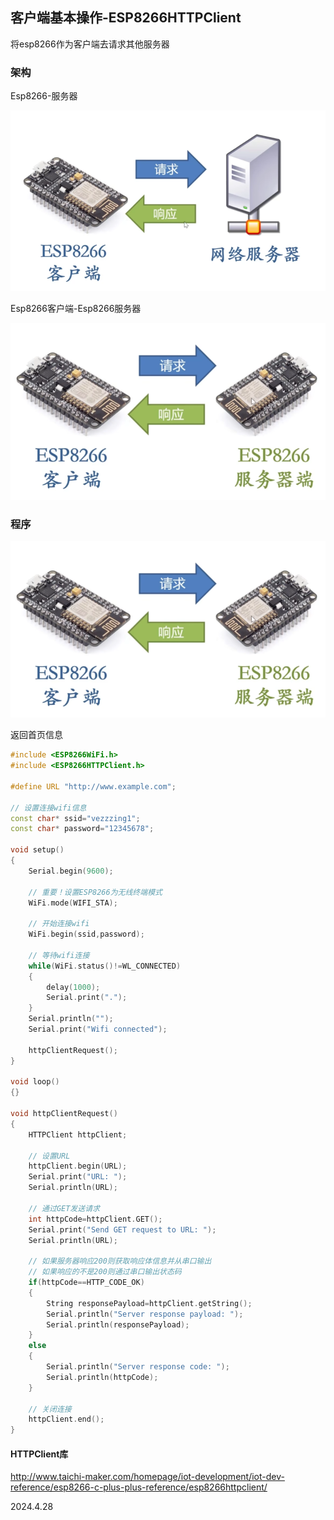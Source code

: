 ## 客户端基本操作-ESP8266HTTPClient

将esp8266作为客户端去请求其他服务器

### 架构

Esp8266-服务器

![](./assets/39.png)

Esp8266客户端-Esp8266服务器

![](./assets/40.png)

### 程序

![](./assets/40.png)

返回首页信息

```c++
#include <ESP8266WiFi.h>
#include <ESP8266HTTPClient.h>

#define URL "http://www.example.com";

// 设置连接wifi信息
const char* ssid="vezzzing1";
const char* password="12345678";

void setup()
{
    Serial.begin(9600);

    // 重要！设置ESP8266为无线终端模式
    WiFi.mode(WIFI_STA);

    // 开始连接wifi
    WiFi.begin(ssid,password);

    // 等待wifi连接
    while(WiFi.status()!=WL_CONNECTED)
    {
        delay(1000);
        Serial.print(".");
    }
    Serial.println("");
    Serial.print("Wifi connected");

    httpClientRequest();
}

void loop()
{}

void httpClientRequest()
{
    HTTPClient httpClient;

    // 设置URL
    httpClient.begin(URL);
    Serial.print("URL: ");
    Serial.println(URL);

    // 通过GET发送请求
    int httpCode=httpClient.GET();
    Serial.print("Send GET request to URL: ");
    Serial.println(URL);

    // 如果服务器响应200则获取响应体信息并从串口输出
    // 如果响应的不是200则通过串口输出状态码
    if(httpCode==HTTP_CODE_OK)
    {
        String responsePayload=httpClient.getString();
        Serial.println("Server response payload: ");
        Serial.println(responsePayload);
    }
    else
    {
        Serial.println("Server response code: ");
        Serial.println(httpCode);
    }

    // 关闭连接
    httpClient.end();
}
```

#### HTTPClient库

http://www.taichi-maker.com/homepage/iot-development/iot-dev-reference/esp8266-c-plus-plus-reference/esp8266httpclient/

2024.4.28